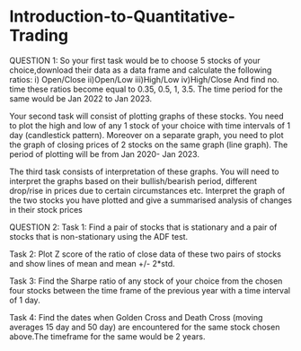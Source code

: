 # Introduction-to-Quantitative-Trading
QUESTION 1:
So your first task would be to choose 5 stocks of your choice,download their data as a data frame and calculate the following ratios: i) Open/Close ii)Open/Low iii)High/Low iv)High/Close And find no. time these ratios become equal to 0.35, 0.5, 1, 3.5. The time period for the same would be Jan 2022 to Jan 2023.

Your second task will consist of plotting graphs of these stocks. You need to plot the high and low of any 1 stock of your choice with time intervals of 1 day (candlestick pattern). Moreover on a separate graph, you need to plot the graph of closing prices of 2 stocks on the same graph (line graph). The period of plotting will be from Jan 2020- Jan 2023.

The third task consists of interpretation of these graphs. You will need to interpret the graphs based on their bullish/bearish period, different drop/rise in prices due to certain circumstances etc. Interpret the graph of the two stocks you have plotted and give a summarised analysis of changes in their stock prices

QUESTION 2:
Task 1: Find a pair of stocks that is stationary and a pair of stocks that is non-stationary using the ADF test.

Task 2: Plot Z score of the ratio of close data of these two pairs of stocks and show lines of mean and mean +/- 2*std.

Task 3: Find the Sharpe ratio of any stock of your choice from the chosen four stocks between the time frame of the previous year with a time interval of 1 day.

Task 4: Find the dates when Golden Cross and Death Cross (moving averages 15 day and 50 day) are encountered for the same stock chosen above.The timeframe for the same would be 2 years.
